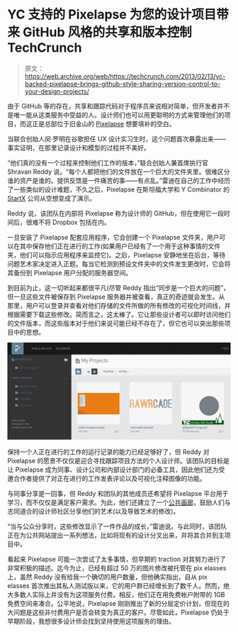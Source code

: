# YC 支持的 Pixelapse 为您的设计项目带来 GitHub 风格的共享和版本控制 TechCrunch

> 原文：<https://web.archive.org/web/https://techcrunch.com/2013/02/13/yc-backed-pixelapse-brings-github-style-sharing-version-control-to-your-design-projects/>

由于 GitHub 等的存在，共享和跟踪代码对于程序员来说相对简单，但开发者并不是唯一能从这类服务中受益的人。设计师们也可以用更聪明的方式来管理他们的项目，而这正是总部位于旧金山的 [Pixelapse](https://web.archive.org/web/20221208023150/https://www.pixelapse.com/) 想要填补的空白。

当联合创始人闵·罗明在谷歌担任 UX 设计实习生时，这个问题首次暴露出来——事实证明，在那里记录设计和模型的过程并不美好。

“他们真的没有一个过程来控制他们工作的版本，”联合创始人兼首席执行官 Shravan Reddy 说。“每个人都把他们的文件放在一个巨大的文件夹里。很难区分谁的资产是谁的。提供反馈是一件痛苦的事——有点乱。”雷迪在自己的工作中经历了一些类似的设计难题，不久之后，Pixelapse 在斯坦福大学和 Y Combinator 的 [StartX](https://web.archive.org/web/20221208023150/https://beta.techcrunch.com/2013/02/07/startx-class-eight/) 公司从空想变成了演示。

Reddy 说，该团队在内部将 Pixelapse 称为设计师的 GitHub，但在使用它一段时间后，很难不将 Dropbox 包括在内。

一旦安装了 Pixelapse 配套应用程序，它会创建一个 Pixelapse 文件夹，用户可以在其中保存他们正在进行的工作(如果用户已经有了一个用于这种事情的文件夹，他们可以指示应用程序来监控它)。之后，Pixelapse 安静地坐在后台，等待问题艺术家决定进入正题。每当它检测到预设文件夹中的文件发生更改时，它会将其备份到 Pixelapse 用户分配的服务器空间。

到目前为止，这一切听起来都很平凡(尽管 Reddy 指出“同步是一个巨大的问题”，但一旦这些文件被保存到 Pixelapse 服务器并被查看，真正的奇迹就会发生。从那里，用户可以登录并查看对他们存储的文件所做的所有修改的可视化时间线，并根据需要下载这些修改。简而言之，这太棒了。它让那些设计者可以即时访问他们的文件版本，而这些版本对于他们来说可能已经不存在了，但它也可以突出那些项目中的思想。

![pixelapse-gallery](img/3643d1f8db3b34071127e46fd255a1f2.png)

保持一个人正在进行的工作的运行记录的能力已经足够好了，但 Reddy 对 Pixelapse 的愿景不仅仅是迎合寻找跟踪项目方法的个人设计师。该团队的目标是让 Pixelapse 成为同事、设计公司和内部设计部门的必备工具，因此他们还为受邀合作者提供了对正在进行的工作发表评论以及可视化注释图像的功能。

与同事分享是一回事，但 Reddy 和团队的其他成员还希望将 Pixelapse 平台用于学习，而不仅仅是满足客户需求。为此，他们还建立了一个[公共画廊](https://web.archive.org/web/20221208023150/https://www.pixelapse.com/gallery)，鼓励人们与志同道合的设计师社区分享他们的艺术(以及导致艺术的修改)。

“当与公众分享时，这些修改显示了一件作品的成长，”雷迪说。与此同时，该团队正在为公共网站提出一系列想法，比如将现有的设计分叉出来，并将其合并到主项目中。

看起来 Pixelapse 可能一次尝试了太多事情，但早期的 traction 对其努力进行了非常积极的描述。迄今为止，已经有超过 50 万的图片修改被托管在 pix elasses 上，虽然 Reddy 没有给我一个确切的用户数量，但他确实指出，自从 pix elasses 首次推出其私人测试版以来，它的用户群已经增长到了数千人。然而，绝大多数人实际上并没有为这项服务付费。相反，他们正在用免费帐户附带的 1GB 免费空间来凑合。公平地说，Pixelapse 刚刚推出了新的分层定价计划，但现在的大问题是这些非付费用户是否会转变为真正的客户。尽管如此，Pixelapse 仍处于早期阶段，我想很多设计师会找到坚持使用这项服务的理由。